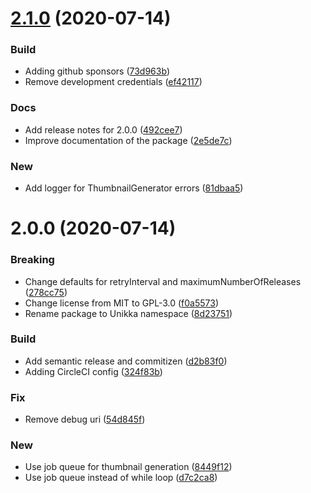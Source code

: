 # [2.1.0](https://github.com/Unikka/FilePreviews/compare/v2.0.0...v2.1.0) (2020-07-14)


### Build

* Adding github sponsors ([73d963b](https://github.com/Unikka/FilePreviews/commit/73d963b69f5926b523bae2c35c2a7b0af55a3375))
* Remove development credentials ([ef42117](https://github.com/Unikka/FilePreviews/commit/ef4211722a1490973a694cb4eb6ba4e6c09ac4da))

### Docs

* Add release notes for 2.0.0 ([492cee7](https://github.com/Unikka/FilePreviews/commit/492cee7e8bb91b492e301e330ac62ce64c3f1465))
* Improve documentation of the package ([2e5de7c](https://github.com/Unikka/FilePreviews/commit/2e5de7c4722179ed4009ab42432263d9b0c02e08))

### New

* Add logger for ThumbnailGenerator errors ([81dbaa5](https://github.com/Unikka/FilePreviews/commit/81dbaa5af30e77ece48f4127cc7d5386cd5227a3))

# 2.0.0 (2020-07-14)


### Breaking

* Change defaults for retryInterval and maximumNumberOfReleases ([278cc75](https://github.com/Unikka/FilePreviews/commit/278cc75ed47451d72fc18807a072d4b867c39190))
* Change license from MIT to GPL-3.0 ([f0a5573](https://github.com/Unikka/FilePreviews/commit/f0a5573c6227713159d10b72c78f725ab20c7600))
* Rename package to Unikka namespace ([8d23751](https://github.com/Unikka/FilePreviews/commit/8d23751d68fbe8ed7508b22670a090467d0cb471))

### Build

* Add semantic release and commitizen ([d2b83f0](https://github.com/Unikka/FilePreviews/commit/d2b83f0ddafb9832257e13f0b017b423402a2a72))
* Adding CircleCI config ([324f83b](https://github.com/Unikka/FilePreviews/commit/324f83b52d2d8d7848a86fd00d3a9cf917fb16d7))

### Fix

* Remove debug uri ([54d845f](https://github.com/Unikka/FilePreviews/commit/54d845fd52ad348aa998ab84519fabe9fd3eb4ef))

### New

* Use job queue for thumbnail generation ([8449f12](https://github.com/Unikka/FilePreviews/commit/8449f12bf03269653b8458ee416e627b333ec303))
* Use job queue instead of while loop ([d7c2ca8](https://github.com/Unikka/FilePreviews/commit/d7c2ca88e5f254f5f64ffbe641e829d21bd70271))
